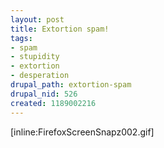 ```yaml
--- 
layout: post
title: Extortion spam!
tags: 
- spam
- stupidity
- extortion
- desperation
drupal_path: extortion-spam
drupal_nid: 526
created: 1189002216
---
```

[inline:FirefoxScreenSnapz002.gif]

